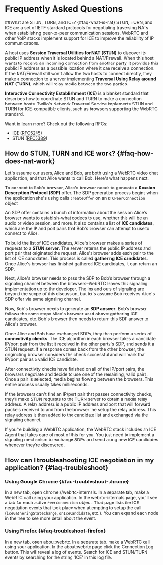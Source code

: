 # Frequently Asked Questions


##What are STUN, TURN, and ICE? {#faq-what-is-nat}
STUN, TURN, and ICE are a set of IETF standard protocols for negotiating
traversing NATs when establishing peer-to-peer communication sessions. WebRTC
and other VoIP stacks implement support for ICE to improve the reliability of IP
communications.

A host uses **Session Traversal Utilities for NAT (STUN)** to discover its
public IP address when it is located behind a NAT/Firewall. When this host wants
to receive an incoming connection from another party, it provides this public IP
address as a possible location where it can receive a connection. If the
NAT/Firewall still won't allow the two hosts to connect directly, they make a
connection to a server implementing **Traversal Using Relay around NAT (TURN)**,
which will relay media between the two parties.

**Interactive Connectivity Establishment (ICE)** is a blanket standard that
describes how to coordinate STUN and TURN to make a connection between hosts.
Twilio's Network Traversal Service implements STUN and TURN for ICE-compatible
clients, such as browsers supporting the WebRTC standard.

Want to learn more? Check out the following RFCs:

*  ICE ([RFC5245][1])
*  STUN ([RFC5389][2])


## How do STUN, TURN and ICE work? {#faq-how-does-nat-work}
Let's assume our users, Alice and Bob, are both using a WebRTC video chat
application, and that Alice wants to call Bob. Here's what happens next.

To connect to Bob's browser, Alice's browser needs to generate a
**Session Description Protocol (SDP)** offer. The SDP generation process begins
when the application she's using calls `createOffer` on an `RTCPeerConnection`
object.

An SDP offer contains a bunch of information about the session Alice's browser
wants to establish–what codecs to use, whether this will be an audio or video
session, and more. It also contains a list of **ICE candidates**, which are the
IP and port pairs that Bob's browser can attempt to use to connect to Alice.

To build the list of ICE candidates, Alice's browser makes a series of requests
to a **STUN server**. The server returns the public IP address and port pair
that originated the request. Alice's browser adds each pair to the list of ICE
candidates. This process is called **gathering ICE candidates**. Once Alice's
browser has finished gathered ICE candidates, it can return an SDP.

Next, Alice's browser needs to pass the SDP to Bob's browser through a signaling
channel between the browsers–WebRTC leaves this signaling implementation up to
the developer. The ins and outs of signaling are beyond the scope of this
discussion, but let's assume Bob receives Alice's SDP offer via some signaling
channel.

Now, Bob's browser needs to generate an **SDP answer**. Bob's browser follows
the same steps Alice's browser used above: gathering ICE candidates, etc. Bob's
browser then needs to return this SDP answer to Alice's browser.

Once Alice and Bob have exchanged SDPs, they then perform a series of
**connectivity checks**. The ICE algorithm in each browser takes a candidate
IP/port pair from the list it received in the other party's SDP, and sends it a
STUN request. If a response comes back from the other browser, the originating
browser considers the check successful and will mark that IP/port pair as a
valid ICE candidate.

After connectivity checks have finished on all of the IP/port pairs, the
browsers negotiate and decide to use one of the remaining, valid pairs. Once a
pair is selected, media begins flowing between the browsers. This entire process
usually takes milliseconds.

If the browsers can't find an IP/port pair that passes connectivity checks,
they'll make STUN requests to the TURN server to obtain a media relay address. A
relay address is a public IP address and port that will forward packets received
to and from the browser the setup the relay address. This relay address is then
added to the candidate list and exchanged via the signaling channel.


If you're building a WebRTC application, the WebRTC stack includes an ICE Agent
that takes care of most of this for you. You just need to implement a
signaling mechanism to exchange SDPs and send along new ICE candidates whenever
they're discovered.


## How can I troubleshooting ICE negotiation in my application? {#faq-troubleshoot}

### Using Google Chrome {#faq-troubleshoot-chrome}
In a new tab, open chrome://webrtc-internals. In a separate tab, make a WebRTC
call using your application. In the webrtc-internals page, you'll see a tab for
each active `PeerConnection` object. That page lists the ICE negotiation events
that took place when attempting to setup the call (`iceGatheringStateChange`,
`onIceCandidate`, etc.). You can expand each node in the tree to see more detail
about the event.

### Using Firefox {#faq-troubleshoot-firefox}
In a new tab, open about:webrtc. In a separate tab, make a WebRTC call using
your application. In the about:webrtc page click the Connection Log button.
This will reveal a log of events. Search for ICE and STUN/TURN events by
searching for the string 'ICE' in this log file.

 [1]: http://www.ietf.org/rfc/rfc5245.txt
 [2]: http://www.ietf.org/rfc/rfc5389.txt
